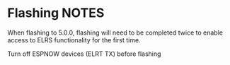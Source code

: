 # Flashing NOTES

When flashing to 5.0.0, flashing will need to be completed twice to enable access to ELRS functionality for the first time.

Turn off ESPNOW devices (ELRT TX) before flashing
